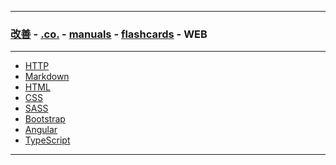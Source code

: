 
---

### [改善](https://github.com/ttltrk/0C/blob/master/README.MD) - [.co.](https://github.com/ttltrk/PRG/blob/master/CODING.MD) - [manuals](https://github.com/ttltrk/PRG/blob/master/MAN.MD) - [flashcards](https://github.com/ttltrk/ELSE/blob/master/FLCA/FLCA.MD) - WEB

---

* [HTTP]()
* [Markdown]()
* [HTML](https://github.com/ttltrk/WEB/blob/master/FLW/FLWH/FLWH.MD)
* [CSS]()
* [SASS]()
* [Bootstrap]()
* [Angular]()
* [TypeScript]()

---

